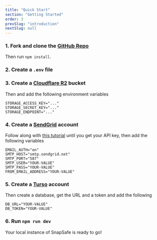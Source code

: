```yaml
---
title: "Quick Start"
section: "Getting Started"
order: 3
prevSlug: "introduction"
nextSlug: null
---
```


### 1. Fork and clone the [GitHub Repo](https://github.com/SnapSafe/SnapSafe)

Then run `npm install`.

### 2. Create a `.env` file

### 3. Create a [Cloudflare R2](https://developers.cloudflare.com/r2/) bucket

Then and add the following environment variables

```
STORAGE_ACCESS_KEY="..."
STORAGE_SECRET_KEY="..."
STORAGE_ENDPOINT="..."
```

### 4. Create a [SendGrid](https://sendgrid.com/en-us) account

Follow along with [this tutorial](https://www.twilio.com/en-us/blog/send-smtp-emails-node-js-sendgrid) until you get your API key, then add the following variables

```
EMAIL_AUTH="on"
SMTP_HOST="smtp.sendgrid.net"
SMTP_PORT="587"
SMTP_USER="YOUR-VALUE"
SMTP_PASS="YOUR-VALUE"
FROM_EMAIL_ADDRESS="YOUR-VALUE"
```

### 5. Create a [Turso](https://turso.tech/) account

Then create a database, get the URL and a token and add the following

```
DB_URL="YOUR-VALUE"
DB_TOKEN="YOUR-VALUE"
```

### 6. Run `npm run dev`

Your local instance of SnapSafe is ready to go!
